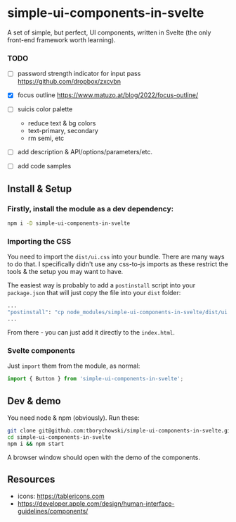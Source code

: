 simple-ui-components-in-svelte
==============================

A set of simple, but perfect, UI components, written in Svelte (the only front-end framework worth learning).


### TODO
- [ ] password strength indicator for input pass
   https://github.com/dropbox/zxcvbn

- [x] focus outline
	https://www.matuzo.at/blog/2022/focus-outline/

- [ ] suicis color palette
  - reduce text & bg colors
  - text-primary, secondary
  - rm semi, etc


- [ ] add description & API/options/parameters/etc.
- [ ] add code samples




## Install & Setup

### Firstly, install the module as a dev dependency:
```sh
npm i -D simple-ui-components-in-svelte
```

### Importing the CSS
You need to import the `dist/ui.css` into your bundle.
There are many ways to do that. I specifically didn't use any css-to-js imports as these restrict the tools & the setup you may want to have.

The easiest way is probably to add a `postinstall` script into your `package.json` that will just copy the file into your `dist` folder:
```sh
...
"postinstall": "cp node_modules/simple-ui-components-in-svelte/dist/ui.css ./dist/ui.css"
...
```
From there - you can just add it directly to the `index.html`.

### Svelte components
Just `import` them from the module, as normal:
```js
import { Button } from 'simple-ui-components-in-svelte';
```


## Dev & demo
You need node & npm (obviously). Run these:
```sh
git clone git@github.com:tborychowski/simple-ui-components-in-svelte.git
cd simple-ui-components-in-svelte
npm i && npm start
```
A browser window should open with the demo of the components.



## Resources
- icons: https://tablericons.com
- https://developer.apple.com/design/human-interface-guidelines/components/
